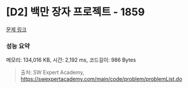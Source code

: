 # [D2] 백만 장자 프로젝트 - 1859 

[문제 링크](https://swexpertacademy.com/main/code/problem/problemDetail.do?contestProbId=AV5LrsUaDxcDFAXc) 

### 성능 요약

메모리: 134,016 KB, 시간: 2,192 ms, 코드길이: 986 Bytes



> 출처: SW Expert Academy, https://swexpertacademy.com/main/code/problem/problemList.do